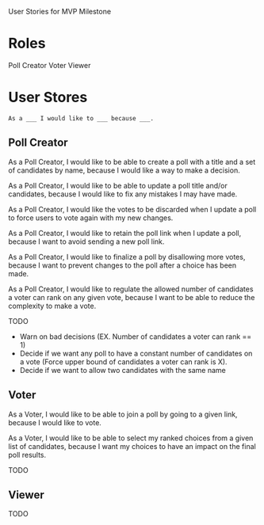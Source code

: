 User Stories for MVP Milestone

# Roles

Poll Creator
Voter
Viewer


# User Stores

`As a ___ I would like to ___ because ___.`

## Poll Creator

As a Poll Creator, I would like to be able to create a poll with a title and a set of candidates by name, because I would like a way to make a decision.

As a Poll Creator, I would like to be able to update a poll title and/or candidates, because I would like to fix any mistakes I may have made.

As a Poll Creator, I would like the votes to be discarded when I update a poll to force users to vote again with my new changes.

As a Poll Creator, I would like to retain the poll link when I update a poll, because I want to avoid sending a new poll link.

As a Poll Creator, I would like to finalize a poll by disallowing more votes, because I want to prevent changes to the poll after a choice has been made.

As a Poll Creator, I would like to regulate the allowed number of candidates a voter can rank on any given vote, because I want to be able to reduce the complexity to make a vote.

TODO
- Warn on bad decisions (EX. Number of candidates a voter can rank == 1)
- Decide if we want any poll to have a constant number of candidates on a vote (Force upper bound of candidates a voter can rank is X).
- Decide if we want to allow two candidates with the same name

## Voter

As a Voter, I would like to be able to join a poll by going to a given link, because I would like to vote.

As a Voter, I would like to be able to select my ranked choices from a given list of candidates, because I want my choices to have an impact on the final poll results.

TODO

## Viewer
TODO
